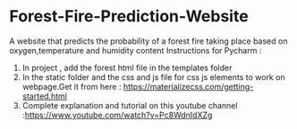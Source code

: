 # Forest-Fire-Prediction-Website

A website that predicts the probability of a forest fire taking place based on oxygen,temperature and humidity content
Instructions for Pycharm :

1. In project , add the forest html file in the templates folder
2. In the static folder and the css and js file for css js elements to work on webpage.Get it from here : https://materializecss.com/getting-started.html
3. Complete explanation and tutorial on this youtube channel :https://www.youtube.com/watch?v=Pc8WdnIdXZg
